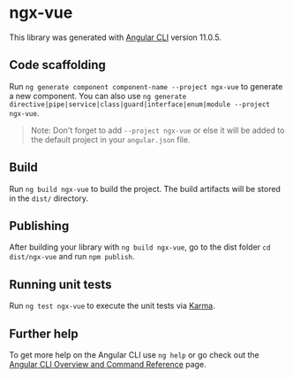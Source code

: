 # ngx-vue

This library was generated with [Angular CLI](https://github.com/angular/angular-cli) version 11.0.5.

## Code scaffolding

Run `ng generate component component-name --project ngx-vue` to generate a new component. You can also use `ng generate directive|pipe|service|class|guard|interface|enum|module --project ngx-vue`.
> Note: Don't forget to add `--project ngx-vue` or else it will be added to the default project in your `angular.json` file. 

## Build

Run `ng build ngx-vue` to build the project. The build artifacts will be stored in the `dist/` directory.

## Publishing

After building your library with `ng build ngx-vue`, go to the dist folder `cd dist/ngx-vue` and run `npm publish`.

## Running unit tests

Run `ng test ngx-vue` to execute the unit tests via [Karma](https://karma-runner.github.io).

## Further help

To get more help on the Angular CLI use `ng help` or go check out the [Angular CLI Overview and Command Reference](https://angular.io/cli) page.
